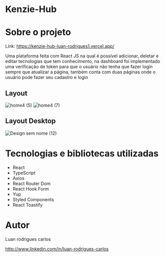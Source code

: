 # Kenzie-Hub
###
# Sobre o projeto

Link: https://kenzie-hub-luan-rodrigues1.vercel.app/

Uma plataforma feita com React JS na qual é possível adicionar, deletar e editar tecnologias que tem conhecimento, na dashboard foi implementado uma verificação de token para que o usuário não tenha que fazer login sempre que atualizar a página, também conta com duas páginas onde o usuário pode fazer seu cadastro e login

## Layout 
![home4 (5)](https://user-images.githubusercontent.com/106760673/216775028-47981c44-00e9-4714-bc26-f6420ca42e14.png) ![home4 (7)](https://user-images.githubusercontent.com/106760673/216775066-11a5ee0e-52f7-4313-9d13-98d0ccf84704.png)


## Layout Desktop
![Design sem nome (12)](https://user-images.githubusercontent.com/106760673/216775197-065dfd0c-efa9-4e38-859c-44367a85af96.png)


# Tecnologias e bibliotecas utilizadas
- React 
- TypeScript
- Axios
- React Router Dom
- React Hook Form
- Yup
- Styled Components
- React Toastify


# Autor

Luan rodrigues carlos

http://www.linkedin.com/in/luan-rodrigues-carlos
